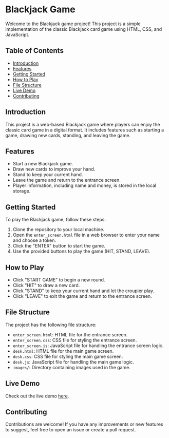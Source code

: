 # Blackjack Game

Welcome to the Blackjack game project! This project is a simple implementation of the classic Blackjack card game using HTML, CSS, and JavaScript.

## Table of Contents

- [Introduction](#introduction)
- [Features](#features)
- [Getting Started](#getting-started)
- [How to Play](#how-to-play)
- [File Structure](#file-structure)
- [Live Demo](#live-demo)
- [Contributing](#contributing)

## Introduction

This project is a web-based Blackjack game where players can enjoy the classic card game in a digital format. It includes features such as starting a game, drawing new cards, standing, and leaving the game.

## Features

- Start a new Blackjack game.
- Draw new cards to improve your hand.
- Stand to keep your current hand.
- Leave the game and return to the entrance screen.
- Player information, including name and money, is stored in the local storage.

## Getting Started

To play the Blackjack game, follow these steps:

1. Clone the repository to your local machine.
2. Open the `enter_screen.html` file in a web browser to enter your name and choose a token.
3. Click the "ENTER" button to start the game.
4. Use the provided buttons to play the game (HIT, STAND, LEAVE).

## How to Play

- Click "START GAME" to begin a new round.
- Click "HIT" to draw a new card.
- Click "STAND" to keep your current hand and let the croupier play.
- Click "LEAVE" to exit the game and return to the entrance screen.

## File Structure

The project has the following file structure:

- `enter_screen.html`: HTML file for the entrance screen.
- `enter_screen.css`: CSS file for styling the entrance screen.
- `enter_screen.js`: JavaScript file for handling the entrance screen logic.
- `desk.html`: HTML file for the main game screen.
- `desk.css`: CSS file for styling the main game screen.
- `desk.js`: JavaScript file for handling the main game logic.
- `images/`: Directory containing images used in the game.

## Live Demo

Check out the live demo [here](https://kerim-blackjack-site.netlify.app).

## Contributing

Contributions are welcome! If you have any improvements or new features to suggest, feel free to open an issue or create a pull request.
